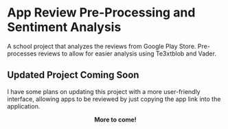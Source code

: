 # App Review Pre-Processing and Sentiment Analysis

A school project that analyzes the reviews from Google Play Store. Pre-processes reviews to allow for easier analysis using Te3xtblob and Vader.

## Updated Project Coming Soon

I have some plans on updating this project with a more user-friendly interface, allowing apps to be reviewed by just copying the app link into the application.

<div align="center">
   <strong>More to come!</strong>
</div>
